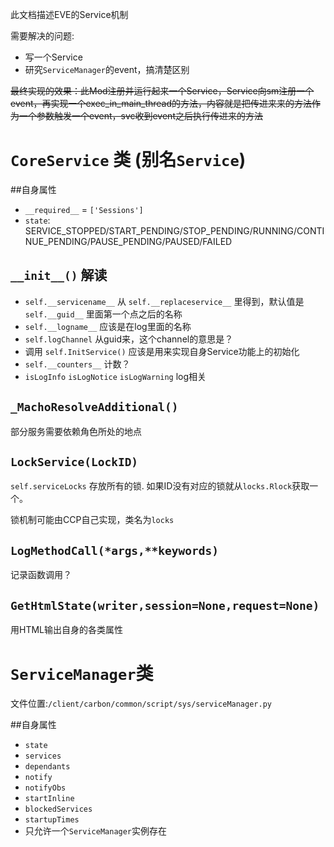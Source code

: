 此文档描述EVE的Service机制

需要解决的问题:

* 写一个Service
* 研究`ServiceManager`的event，搞清楚区别

~~最终实现的效果：此Mod注册并运行起来一个Service，Service向sm注册一个event，再实现一个exec_in_main_thread的方法，内容就是把传进来来的方法作为一个参数触发一个event，svc收到event之后执行传进来的方法~~

# `CoreService` 类 (别名`Service`)

##自身属性

* `__required__` = `['Sessions']`
* `state`: SERVICE_STOPPED/START_PENDING/STOP_PENDING/RUNNING/CONTINUE_PENDING/PAUSE_PENDING/PAUSED/FAILED

## `__init__()` 解读

* `self.__servicename__` 从 `self.__replaceservice__` 里得到，默认值是 `self.__guid__` 里面第一个点之后的名称
* `self.__logname__` 应该是在log里面的名称
* `self.logChannel`  从guid来，这个channel的意思是？
* 调用 `self.InitService()` 应该是用来实现自身Service功能上的初始化
* `self.__counters__` 计数？
* `isLogInfo` `isLogNotice` `isLogWarning` log相关    

##  `_MachoResolveAdditional()`

部分服务需要依赖角色所处的地点

## `LockService(LockID)`

`self.serviceLocks` 存放所有的锁. 如果ID没有对应的锁就从`locks.Rlock`获取一个。

锁机制可能由CCP自己实现，类名为`locks`

## `LogMethodCall(*args,**keywords)`

记录函数调用？

## `GetHtmlState(writer,session=None,request=None)`

用HTML输出自身的各类属性

# `ServiceManager`类

文件位置:`/client/carbon/common/script/sys/serviceManager.py`

##自身属性

* `state`
* `services`
* `dependants`
* `notify`
* `notifyObs`
* `startInline`
* `blockedServices`
* `startupTimes`
* 只允许一个`ServiceManager`实例存在